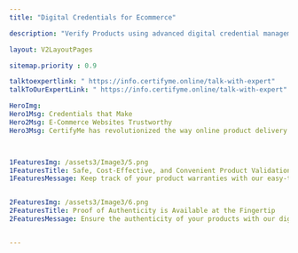 ```yaml
---
title: "Digital Credentials for Ecommerce"

description: "Verify Products using advanced digital credential management software"

layout: V2LayoutPages

sitemap.priority : 0.9

talktoexpertlink: " https://info.certifyme.online/talk-with-expert"
talkToOurExpertLink: " https://info.certifyme.online/talk-with-expert"

HeroImg: 
Hero1Msg: Credentials that Make 
Hero2Msg: E-Commerce Websites Trustworthy
Hero3Msg: CertifyMe has revolutionized the way online product delivery businesses operate by offering proof of authenticity.



1FeaturesImg: /assets3/Image3/5.png
1FeaturesTitle: Safe, Cost-Effective, and Convenient Product Validation Report Issuing
1FeaturesMessage: Keep track of your product warranties with our easy-to-use digital credential management software. Simply create your warranty cards with our secure platform and access & manage them anytime, anywhere. Say goodbye to lost or misplaced paper documents and hello to streamlined digital documentation for your e-commerce business.


2FeaturesImg: /assets3/Image3/6.png
2FeaturesTitle: Proof of Authenticity is Available at the Fingertip
2FeaturesMessage: Ensure the authenticity of your products with our digital credential management software. Easily upload and store authentic documents, such as model number, date of production, and other relevant information on our secure platform. No more lost paper documents. Whether you are reselling products or selling spare parts, proving product legitimacy has been simplified. Offer a unique ID or link by scanning the QR/BARcodes on the credential and boost customer trust in your e-commerce business. A <a href=" https://info.certifyme.online/request-demo">demo</a> might offer elevated product insights.


---
```

